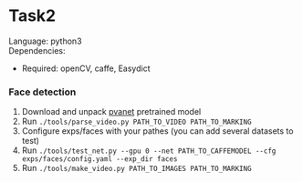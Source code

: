 # Task2
Language: python3 \
Dependencies:
* Required: openCV, caffe, Easydict

### Face detection
1. Download and unpack [pvanet](https://drive.google.com/open?id=0Bwbjnpfi3crQcXpkdFVSdS12VE0) pretrained model
2. Run ```./tools/parse_video.py PATH_TO_VIDEO PATH_TO_MARKING```
3. Configure exps/faces with your pathes (you can add several datasets to test)
4. Run ```./tools/test_net.py --gpu 0 --net PATH_TO_CAFFEMODEL --cfg exps/faces/config.yaml --exp_dir faces```
5. Run ```./tools/make_video.py PATH_TO_IMAGES PATH_TO_MARKING```